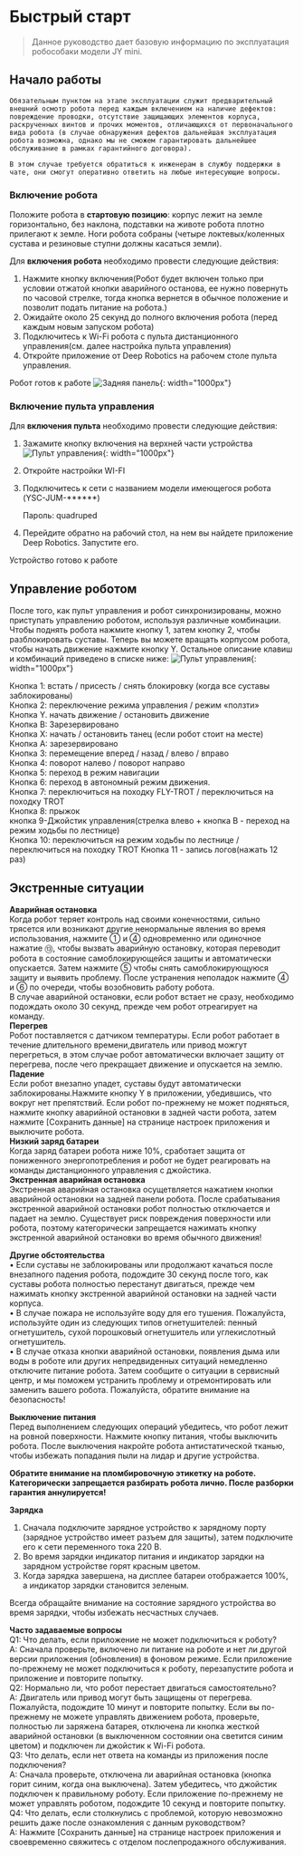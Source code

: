 # Быстрый старт

> Данное руководство дает базовую информацию по эксплуатация робособаки модели JY mini.


## Начало работы
```note
Обязательным пунктом на этапе эксплуатации служит предварительный внешний осмотр робота перед каждым включением на наличие дефектов: повреждение проводки, отсутствие защищающих элементов корпуса, раскрученных винтов и прочих моментов, отличающихся от первоначального вида робота (в случае обнаружения дефектов дальнейшая эксплуатация робота возможна, однако мы не сможем гарантировать дальнейшее обслуживание в рамках гарантийного договора). 

В этом случае требуется обратиться к инженерам в службу поддержки в чате, они смогут оперативно ответить на любые интересующие вопросы.

```
### Включение робота 
Положите робота в **стартовую позицию**: корпус лежит на земле горизонтально, без наклона, подставки на животе робота плотно прилегают к земле. Ноги робота собраны (четыре локтевых/коленных сустава и резиновые ступни должны касаться земли).


Для **включения робота** необходимо провести следующие действия:
 1. Нажмите кнопку включения(Робот будет включен только при условии отжатой кнопки аварийного
останова, ее нужно повернуть по часовой стрелке, тогда кнопка вернется в обычное положение и позволит подать питание на робота.)
 2. Ожидайте около 25 секунд до полного включения робота (перед
каждым новым запуском робота)
 3.  Подключитесь к Wi-Fi робота с пульта дистанционного управления(см. далее настройка пульта управления)
 4. Откройте приложение от Deep Robotics на рабочем столе пульта
управления.

Робот готов к работе
![Задняя панель](/assets/images/miniBack.jpg){: width="1000px"}

### Включение пульта управления
   Для **включения пульта** необходимо провести следующие действия:

1. Зажамите кнопку включения на верхней части устройства
![Пульт управления](/assets/images/rcjy.png){: width="1000px"}
2. Откройте настройки WI-FI
3. Подключитесь к сети с названием модели имеющегося робота (YSC-JUM-******)

   Пароль: quadruped
4. Перейдите обратно на рабочий стол, на нем вы найдете приложение Deep Robotics. Запустите его.

Устройство готово к работе
## Управление роботом
После того, как пульт управления и робот синхронизированы, можно
приступать управлению роботом, используя различные комбинации.
Чтобы поднять робота нажмите кнопку 1, затем кнопку 2, чтобы разблокировать суставы.
Теперь вы можете вращать корпусом робота, чтобы начать движение нажмите кнопку Y.
Остальное описание клавиш и комбинаций приведено в списке ниже:
![Пульт управления](/assets/images/rcjy1.png){: width="1000px"}

Кнопка 1: встать / присесть / снять блокировку (когда все суставы
заблокированы)  
Кнопка 2: переключение режима управления / режим «ползти»  
Кнопка Y. начать движение / остановить движение  
Кнопка B: Зарезервировано  
Кнопка X: начать / остановить танец (если робот стоит на месте)  
Кнопка A: зарезервировано   
Кнопка 3: перемещение вперед / назад / влево / вправо  
Кнопка 4: поворот налево / поворот направо  
Кнопка 5: переход в режим навигации  
Кнопка 6: переход в автономный режим движения.  
Кнопка 7: переключиться на походку FLY-TROT / переключиться на
походку TROT  
Кнопка 8: прыжок  
кнопка 9-Джойстик управления(стрелка влево + кнопка B - переход на режим ходьбы по лестнице)  
Кнопка 10: переключиться на режим ходьбы по лестнице / переключиться
на походку TROT
Кнопка 11 - запись логов(нажать 12 раз)
## Экстренные ситуации
**Аварийная остановка**                                                                                                                                               
Когда робот теряет контроль над своими конечностями, сильно трясется или возникают другие ненормальные явления во время использования, нажмите ① и ④ одновременно или одиночное нажатие ⑬, чтобы вызвать аварийную остановку, которая переводит робота в состояние самоблокирующейся защиты и автоматически опускается. Затем нажмите ⑤ чтобы снять самоблокирующуюся защиту и выявить проблему. После устранения неполадок нажмите ④ и ⑥ по очереди, чтобы возобновить работу робота.                      
В случае аварийной остановки, если робот встает не сразу, необходимо подождать около 30 секунд, прежде чем робот отреагирует на команду.                             
**Перегрев**                                                                                                                                                          
Робот поставляется с датчиком температуры. Если робот работает в течение длительного времени,двигатель или привод можгут перегреться, в этом случае робот автоматически включает защиту от перегрева, после чего прекращает движение и опускается на землю.                                  
**Падение**                                                                                                                                                           
Если робот внезапно упадет, суставы будут автоматически заблокированы.Нажмите кнопку Y в приложении, убедившись, что вокруг нет препятствий. Если робот по-прежнему не может подняться, нажмите кнопку аварийной остановки в задней части робота, затем нажмите [Сохранить данные] на странице настроек приложения и выключите робота.           
**Низкий заряд батареи**                                                                                                                                               
Когда заряд батареи робота ниже 10%, сработает защита от пониженного энергопотребления и робот не будет реагировать на команды дистанционного управления с джойстика.    
**Экстренная аварийная остановка**                                                                                                                                     
Экстренная аварийная остановка осущетвляется нажатием кнопки аварийной остановки на задней панели робота. После срабатывания экстренной аварийной остановки робот полностью отключается и падает на землю. Существует риск повреждения поверхности или робота, поэтому категорически запрещается нажимать кнопку экстренной аварийной остановки во время обычного движения!

**Другие обстоятельства**                                                                                                                                              
• Если суставы не заблокированы или продолжают качаться после внезапного падения робота, подождите 30 секунд после того, как суставы робота полностью перестанут двигаться, прежде чем нажимать кнопку экстренной аварийной остановки на задней части корпуса.                                                                         
• В случае пожара не используйте воду для его тушения. Пожалуйста, используйте один из следующих типов огнетушителей: пенный огнетушитель, сухой порошковый огнетушитель или углекислотный огнетушитель.                                                                                                                                      
• В случае отказа кнопки аварийной остановки, появления дыма или воды в роботе или других непредвиденных ситуаций немедленно отключите питание робота. Затем сообщите о ситуации в сервисный центр, и мы поможем устранить проблему и отремонтировать или заменить вашего робота. Пожалуйста, обратите внимание на безопасность!

**Выключение питания**                                                                                                                                                 
Перед выполнением следующих операций убедитесь, что робот лежит на ровной поверхности. Нажмите кнопку питания, чтобы выключить робота. После выключения накройте робота антистатической тканью, чтобы избежать попадания пыли на лидар и другие устройства.

**Обратите внимание на пломбировочную этикетку на роботе.
Категорически запрещается разбирать робота лично. После разборки
гарантия аннулируется!**

**Зарядка**                                                                                                                                                 
1. Сначала подключите зарядное устройство к зарядному порту (зарядное устройство имеет разъем для защиты), затем подключите его к сети переменного тока 220 В.
2. Во время зарядки индикатор питания и индикатор зарядки на зарядном устройстве горят красным цветом.
3. Когда зарядка завершена, на дисплее батареи отображается 100%, а индикатор зарядки становится зеленым.

Всегда обращайте внимание на состояние зарядного устройства во время зарядки, чтобы избежать несчастных случаев.

**Часто задаваемые вопросы**                                                                                                                                       
Q1: Что делать, если приложение не может подключиться к роботу?                                                                                                     
A: Сначала проверьте, включено ли питание на роботе и нет ли другой версии приложения (обновления) в фоновом режиме. Если приложение по-прежнему не может подключиться к роботу, перезапустите робота и приложение и повторите попытку.                                                                                                     
Q2: Нормально ли, что робот перестает двигаться самостоятельно?                                                                                                    
A: Двигатель или привод могут быть защищены от перегрева. Пожалуйста, подождите 10 минут и повторите попытку. Если вы по-прежнему не можете управлять движением робота, проверьте, полностью ли заряжена батарея, отключена ли кнопка жесткой аварийной остановки (в выключенном состоянии она светится синим цветом) и подключен ли джойстик к Wi-Fi робота.                                                                                                                                                        
Q3: Что делать, если нет ответа на команды из приложения после подключения?                                                                                          
A: Сначала проверьте, отключена ли аварийная остановка (кнопка горит синим, когда она выключена). Затем убедитесь, что джойстик подключен к правильному роботу. Если приложение по-прежнему не может управлять роботом, подождите 10 секунд и повторите попытку.                                                                         
Q4: Что делать, если столкнулись с проблемой, которую невозможно решить даже после ознакомления с данным руководством?                                                
A: Нажмите [Сохранить данные] на странице настроек приложения и своевременно свяжитесь с отделом послепродажного обслуживания.                                          

